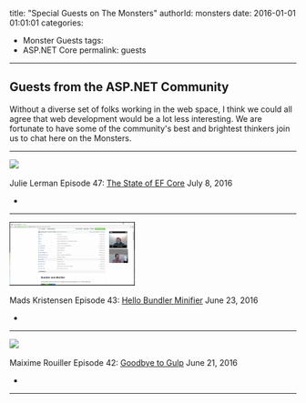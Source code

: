 title: "Special Guests on The Monsters"
authorId: monsters
date: 2016-01-01 01:01:01
categories:
  - Monster Guests
tags:
  - ASP.NET Core
permalink: guests
---

## Guests from the ASP.NET Community
Without a diverse set of folks working in the web space, I think we could
all agree that web development would be a lot less interesting. We are fortunate
to have some of the community's best and brightest thinkers join us to chat
here on the Monsters.

<hr/>

[<img class="guest-image" src="https://sec.ch9.ms/ch9/9505/3b5818aa-f101-4b0e-a975-951f9fe59505/ep47_220.jpg" />](https://channel9.msdn.com/Series/aspnetmonsters/ASPNET-Monsters-Episode-47-Julie-Lerman-and-the-State-of-EF-Core)

<span class="guest-name">Julie Lerman</span>
Episode 47: [The State of EF Core](https://channel9.msdn.com/Series/aspnetmonsters/ASPNET-Monsters-Episode-47-Julie-Lerman-and-the-State-of-EF-Core) <span class="guest-date">July 8, 2016</span>
<div class="social-ul">
  <ul>
    <li class="social-twitter"><a href="https://twitter.com/julielerman"><i class="fa fa-twitter"></i></a></li>
  </ul>
</div>

<hr/>

[<img class="guest-image" src="/images/src/bundler-mads-preview.png" />](https://channel9.msdn.com/Series/aspnetmonsters/ASPNET-Monsters-Episode-43-Hello-Bundler-Minifier-with-Mads-Kristensen)

<span class="guest-name">Mads Kristensen</span>
Episode 43: [Hello Bundler Minifier](https://channel9.msdn.com/Series/aspnetmonsters/ASPNET-Monsters-Episode-43-Hello-Bundler-Minifier-with-Mads-Kristensen) <span class="guest-date">June 23, 2016</span>
<div class="social-ul">
  <ul>
    <li class="social-twitter"><a href="https://twitter.com/mkristensen"><i class="fa fa-twitter"></i></a></li>
  </ul>
</div>

<hr/>

[<img class="guest-image" src="https://sec.ch9.ms/ch9/19d3/38c71928-616a-4090-a245-19ab997219d3/bundler_220.jpg" />](https://channel9.msdn.com/Series/aspnetmonsters/ASPNET-Monsters-Episode-42-Goodbye-to-Gulp)

<span class="guest-name">Maixime Rouiller</span>
Episode 42: [Goodbye to Gulp](https://channel9.msdn.com/Series/aspnetmonsters/ASPNET-Monsters-Episode-42-Goodbye-to-Gulp) <span class="guest-date">June 21, 2016</span>
<div class="social-ul">
  <ul>
    <li class="social-twitter"><a href="https://twitter.com/MaximRouiller"><i class="fa fa-twitter"></i></a></li>
  </ul>
</div>

<hr/>

